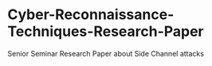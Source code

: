 # Cyber-Reconnaissance-Techniques-Research-Paper
Senior Seminar Research Paper about Side Channel attacks
